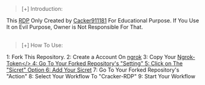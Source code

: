 >[+] Introduction:


This <a href="https://github.com/cracker911181/cracker-RDP">RDP</a> Only Created by <a href="https://facebook.com/cracker911181">Cacker911181</a> For Educational Purpose. If You Use It on Evil Purpose, Owner is Not Responsible For That. 
<br><br>

>[+] How To Use:

1: Fork This Repository.
2: Create a Account On <a href="https://ngrok.com">ngrok</a>
3: Copy Your <a href="https://dashboard.ngrok.com/get-started/your-authtoken">Ngrok-Token</>
4: Go To Your Forked Repository's "Setting"
5: Click on The "Sicret" Option
6: Add Your <a href="RDP/sicret">Sicret</a>
7: Go To Your Forked Repository's "Action"
8: Select Your Workflow To "Cracker-RDP"
9: Start Your Workflow
